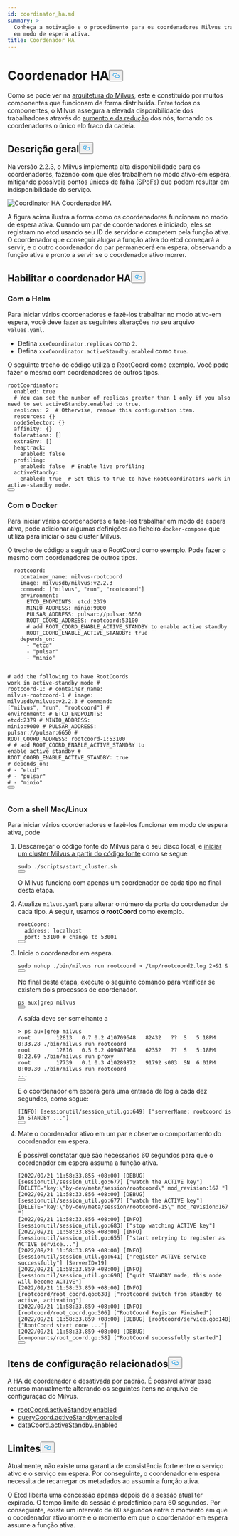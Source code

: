 ```yaml
---
id: coordinator_ha.md
summary: >-
  Conheça a motivação e o procedimento para os coordenadores Milvus trabalharem
  em modo de espera ativa.
title: Coordenador HA
---
```

<h1 id="Coordinator-HA" class="common-anchor-header">Coordenador HA<button data-href="#Coordinator-HA" class="anchor-icon" translate="no">
      <svg translate="no"
        aria-hidden="true"
        focusable="false"
        height="20"
        version="1.1"
        viewBox="0 0 16 16"
        width="16"
      >
        <path
          fill="#0092E4"
          fill-rule="evenodd"
          d="M4 9h1v1H4c-1.5 0-3-1.69-3-3.5S2.55 3 4 3h4c1.45 0 3 1.69 3 3.5 0 1.41-.91 2.72-2 3.25V8.59c.58-.45 1-1.27 1-2.09C10 5.22 8.98 4 8 4H4c-.98 0-2 1.22-2 2.5S3 9 4 9zm9-3h-1v1h1c1 0 2 1.22 2 2.5S13.98 12 13 12H9c-.98 0-2-1.22-2-2.5 0-.83.42-1.64 1-2.09V6.25c-1.09.53-2 1.84-2 3.25C6 11.31 7.55 13 9 13h4c1.45 0 3-1.69 3-3.5S14.5 6 13 6z"
        ></path>
      </svg>
    </button></h1><p>Como se pode ver na <a href="/docs/pt/architecture_overview.md">arquitetura do Milvus</a>, este é constituído por muitos componentes que funcionam de forma distribuída. Entre todos os componentes, o Milvus assegura a elevada disponibilidade dos trabalhadores através do <a href="/docs/pt/scaleout.md">aumento e da redução</a> dos nós, tornando os coordenadores o único elo fraco da cadeia.</p>
<h2 id="Overview" class="common-anchor-header">Descrição geral<button data-href="#Overview" class="anchor-icon" translate="no">
      <svg translate="no"
        aria-hidden="true"
        focusable="false"
        height="20"
        version="1.1"
        viewBox="0 0 16 16"
        width="16"
      >
        <path
          fill="#0092E4"
          fill-rule="evenodd"
          d="M4 9h1v1H4c-1.5 0-3-1.69-3-3.5S2.55 3 4 3h4c1.45 0 3 1.69 3 3.5 0 1.41-.91 2.72-2 3.25V8.59c.58-.45 1-1.27 1-2.09C10 5.22 8.98 4 8 4H4c-.98 0-2 1.22-2 2.5S3 9 4 9zm9-3h-1v1h1c1 0 2 1.22 2 2.5S13.98 12 13 12H9c-.98 0-2-1.22-2-2.5 0-.83.42-1.64 1-2.09V6.25c-1.09.53-2 1.84-2 3.25C6 11.31 7.55 13 9 13h4c1.45 0 3-1.69 3-3.5S14.5 6 13 6z"
        ></path>
      </svg>
    </button></h2><p>Na versão 2.2.3, o Milvus implementa alta disponibilidade para os coordenadores, fazendo com que eles trabalhem no modo ativo-em espera, mitigando possíveis pontos únicos de falha (SPoFs) que podem resultar em indisponibilidade do serviço.</p>
<p>
  
   <span class="img-wrapper"> <img translate="no" src="/docs/v2.6.x/assets/coordinator_ha.png" alt="Coordinator HA" class="doc-image" id="coordinator-ha" />
   </span> <span class="img-wrapper"> <span>Coordenador HA</span> </span></p>
<p>A figura acima ilustra a forma como os coordenadores funcionam no modo de espera ativa. Quando um par de coordenadores é iniciado, eles se registram no etcd usando seu ID de servidor e competem pela função ativa. O coordenador que conseguir alugar a função ativa do etcd começará a servir, e o outro coordenador do par permanecerá em espera, observando a função ativa e pronto a servir se o coordenador ativo morrer.</p>
<h2 id="Enable-coordinator-HA" class="common-anchor-header">Habilitar o coordenador HA<button data-href="#Enable-coordinator-HA" class="anchor-icon" translate="no">
      <svg translate="no"
        aria-hidden="true"
        focusable="false"
        height="20"
        version="1.1"
        viewBox="0 0 16 16"
        width="16"
      >
        <path
          fill="#0092E4"
          fill-rule="evenodd"
          d="M4 9h1v1H4c-1.5 0-3-1.69-3-3.5S2.55 3 4 3h4c1.45 0 3 1.69 3 3.5 0 1.41-.91 2.72-2 3.25V8.59c.58-.45 1-1.27 1-2.09C10 5.22 8.98 4 8 4H4c-.98 0-2 1.22-2 2.5S3 9 4 9zm9-3h-1v1h1c1 0 2 1.22 2 2.5S13.98 12 13 12H9c-.98 0-2-1.22-2-2.5 0-.83.42-1.64 1-2.09V6.25c-1.09.53-2 1.84-2 3.25C6 11.31 7.55 13 9 13h4c1.45 0 3-1.69 3-3.5S14.5 6 13 6z"
        ></path>
      </svg>
    </button></h2><h3 id="With-Helm" class="common-anchor-header">Com o Helm</h3><p>Para iniciar vários coordenadores e fazê-los trabalhar no modo ativo-em espera, você deve fazer as seguintes alterações no seu arquivo <code translate="no">values.yaml</code>.</p>
<ul>
<li>Defina <code translate="no">xxxCoordinator.replicas</code> como <code translate="no">2</code>.</li>
<li>Defina <code translate="no">xxxCoordinator.activeStandby.enabled</code> como <code translate="no">true</code>.</li>
</ul>
<p>O seguinte trecho de código utiliza o RootCoord como exemplo. Você pode fazer o mesmo com coordenadores de outros tipos.</p>
<pre><code translate="no" class="language-yaml"><span class="hljs-attr">rootCoordinator:</span>
  <span class="hljs-attr">enabled:</span> <span class="hljs-literal">true</span>
  <span class="hljs-comment"># You can set the number of replicas greater than 1 only if you also need to set activeStandby.enabled to true.</span>
  <span class="hljs-attr">replicas:</span> <span class="hljs-number">2</span>  <span class="hljs-comment"># Otherwise, remove this configuration item.</span>
  <span class="hljs-attr">resources:</span> {}
  <span class="hljs-attr">nodeSelector:</span> {}
  <span class="hljs-attr">affinity:</span> {}
  <span class="hljs-attr">tolerations:</span> []
  <span class="hljs-attr">extraEnv:</span> []
  <span class="hljs-attr">heaptrack:</span>
    <span class="hljs-attr">enabled:</span> <span class="hljs-literal">false</span>
  <span class="hljs-attr">profiling:</span>
    <span class="hljs-attr">enabled:</span> <span class="hljs-literal">false</span>  <span class="hljs-comment"># Enable live profiling</span>
  <span class="hljs-attr">activeStandby:</span>
    <span class="hljs-attr">enabled:</span> <span class="hljs-literal">true</span>  <span class="hljs-comment"># Set this to true to have RootCoordinators work in active-standby mode.</span>
<button class="copy-code-btn"></button></code></pre>
<h3 id="With-Docker" class="common-anchor-header">Com o Docker</h3><p>Para iniciar vários coordenadores e fazê-los trabalhar em modo de espera ativa, pode adicionar algumas definições ao ficheiro <code translate="no">docker-compose</code> que utiliza para iniciar o seu cluster Milvus.</p>
<p>O trecho de código a seguir usa o RootCoord como exemplo. Pode fazer o mesmo com coordenadores de outros tipos.</p>
<pre><code translate="no" class="language-yaml">  <span class="hljs-attr">rootcoord:</span>
    <span class="hljs-attr">container_name:</span> <span class="hljs-string">milvus-rootcoord</span>
    <span class="hljs-attr">image:</span> <span class="hljs-string">milvusdb/milvus:v2.2.3</span>
    <span class="hljs-attr">command:</span> [<span class="hljs-string">&quot;milvus&quot;</span>, <span class="hljs-string">&quot;run&quot;</span>, <span class="hljs-string">&quot;rootcoord&quot;</span>]
    <span class="hljs-attr">environment:</span>
      <span class="hljs-attr">ETCD_ENDPOINTS:</span> <span class="hljs-string">etcd:2379</span>
      <span class="hljs-attr">MINIO_ADDRESS:</span> <span class="hljs-string">minio:9000</span>
      <span class="hljs-attr">PULSAR_ADDRESS:</span> <span class="hljs-string">pulsar://pulsar:6650</span>
      <span class="hljs-attr">ROOT_COORD_ADDRESS:</span> <span class="hljs-string">rootcoord:53100</span>
      <span class="hljs-comment"># add ROOT_COORD_ENABLE_ACTIVE_STANDBY to enable active standby</span>
      <span class="hljs-attr">ROOT_COORD_ENABLE_ACTIVE_STANDBY:</span> <span class="hljs-literal">true</span>
    <span class="hljs-attr">depends_on:</span>
      <span class="hljs-bullet">-</span> <span class="hljs-string">&quot;etcd&quot;</span>
      <span class="hljs-bullet">-</span> <span class="hljs-string">&quot;pulsar&quot;</span>
      <span class="hljs-bullet">-</span> <span class="hljs-string">&quot;minio&quot;</span>

<span class="hljs-comment">#   add the following to have RootCoords work in active-standby mode</span>
<span class="hljs-comment">#   rootcoord-1:</span>
<span class="hljs-comment">#    container_name: milvus-rootcoord-1</span>
<span class="hljs-comment">#    image: milvusdb/milvus:v2.2.3</span>
<span class="hljs-comment">#    command: [&quot;milvus&quot;, &quot;run&quot;, &quot;rootcoord&quot;]</span>
<span class="hljs-comment">#    environment:</span>
<span class="hljs-comment">#      ETCD_ENDPOINTS: etcd:2379</span>
<span class="hljs-comment">#      MINIO_ADDRESS: minio:9000</span>
<span class="hljs-comment">#      PULSAR_ADDRESS: pulsar://pulsar:6650</span>
<span class="hljs-comment">#      ROOT_COORD_ADDRESS: rootcoord-1:53100</span>
<span class="hljs-comment">#      # add ROOT_COORD_ENABLE_ACTIVE_STANDBY to enable active standby</span>
<span class="hljs-comment">#      ROOT_COORD_ENABLE_ACTIVE_STANDBY: true</span>
<span class="hljs-comment">#    depends_on:</span>
<span class="hljs-comment">#      - &quot;etcd&quot;</span>
<span class="hljs-comment">#      - &quot;pulsar&quot;</span>
<span class="hljs-comment">#      - &quot;minio&quot;</span>
<button class="copy-code-btn"></button></code></pre>
<h3 id="With-MacLinux-shell" class="common-anchor-header">Com a shell Mac/Linux</h3><p>Para iniciar vários coordenadores e fazê-los funcionar em modo de espera ativa, pode</p>
<ol>
<li><p>Descarregar o código fonte do Milvus para o seu disco local, e <a href="https://github.com/milvus-io/milvus/blob/master/DEVELOPMENT.md">iniciar um cluster Milvus a partir do código fonte</a> como se segue:</p>
<pre><code translate="no" class="language-shell">sudo ./scripts/start_cluster.sh
<button class="copy-code-btn"></button></code></pre>
<p>O Milvus funciona com apenas um coordenador de cada tipo no final desta etapa.</p></li>
<li><p>Atualize <code translate="no">milvus.yaml</code> para alterar o número da porta do coordenador de cada tipo. A seguir, usamos <strong>o rootCoord</strong> como exemplo.</p>
<pre><code translate="no" class="language-yaml"><span class="hljs-attr">rootCoord:</span>
  <span class="hljs-attr">address:</span> <span class="hljs-string">localhost</span>
  <span class="hljs-attr">port:</span> <span class="hljs-number">53100</span> <span class="hljs-comment"># change to 53001</span>
<button class="copy-code-btn"></button></code></pre></li>
<li><p>Inicie o coordenador em espera.</p>
<pre><code translate="no" class="language-shell">sudo nohup ./bin/milvus run rootcoord &gt; /tmp/rootcoord2.log 2&gt;&amp;1 &amp;
<button class="copy-code-btn"></button></code></pre>
<p>No final desta etapa, execute o seguinte comando para verificar se existem dois processos de coordenador.</p>
<pre><code translate="no" class="language-shell">ps aux|grep milvus
<button class="copy-code-btn"></button></code></pre>
<p>A saída deve ser semelhante a</p>
<pre><code translate="no" class="language-shell"><span class="hljs-meta prompt_">&gt; </span><span class="language-bash">ps aux|grep milvus</span>
root        12813   0.7 0.2 410709648   82432   ??  S   5:18PM  0:33.28 ./bin/milvus run rootcoord
root        12816   0.5 0.2 409487968   62352   ??  S   5:18PM  0:22.69 ./bin/milvus run proxy
root        17739   0.1 0.3 410289872   91792 s003  SN  6:01PM  0:00.30 ./bin/milvus run rootcoord
...
<button class="copy-code-btn"></button></code></pre>
<p>E o coordenador em espera gera uma entrada de log a cada dez segundos, como segue:</p>
<pre><code translate="no" class="language-shell">[INFO] [sessionutil/session_util.go:649] [&quot;serverName: rootcoord is in STANDBY ...&quot;]
<button class="copy-code-btn"></button></code></pre></li>
<li><p>Mate o coordenador ativo em um par e observe o comportamento do coordenador em espera.</p>
<p>É possível constatar que são necessários 60 segundos para que o coordenador em espera assuma a função ativa.</p>
<pre><code translate="no" class="language-shell">[2022/09/21 11:58:33.855 +08:00] [DEBUG] [sessionutil/session_util.go:677] [&quot;watch the ACTIVE key&quot;] [DELETE=&quot;key:\&quot;by-dev/meta/session/rootcoord\&quot; mod_revision:167 &quot;]
[2022/09/21 11:58:33.856 +08:00] [DEBUG] [sessionutil/session_util.go:677] [&quot;watch the ACTIVE key&quot;] [DELETE=&quot;key:\&quot;by-dev/meta/session/rootcoord-15\&quot; mod_revision:167 &quot;]
[2022/09/21 11:58:33.856 +08:00] [INFO] [sessionutil/session_util.go:683] [&quot;stop watching ACTIVE key&quot;]
[2022/09/21 11:58:33.856 +08:00] [INFO] [sessionutil/session_util.go:655] [&quot;start retrying to register as ACTIVE service...&quot;]
[2022/09/21 11:58:33.859 +08:00] [INFO] [sessionutil/session_util.go:641] [&quot;register ACTIVE service successfully&quot;] [ServerID=19]
[2022/09/21 11:58:33.859 +08:00] [INFO] [sessionutil/session_util.go:690] [&quot;quit STANDBY mode, this node will become ACTIVE&quot;]
[2022/09/21 11:58:33.859 +08:00] [INFO] [rootcoord/root_coord.go:638] [&quot;rootcoord switch from standby to active, activating&quot;]
[2022/09/21 11:58:33.859 +08:00] [INFO] [rootcoord/root_coord.go:306] [&quot;RootCoord Register Finished&quot;]
[2022/09/21 11:58:33.859 +08:00] [DEBUG] [rootcoord/service.go:148] [&quot;RootCoord start done ...&quot;]
[2022/09/21 11:58:33.859 +08:00] [DEBUG] [components/root_coord.go:58] [&quot;RootCoord successfully started&quot;]
<button class="copy-code-btn"></button></code></pre></li>
</ol>
<h2 id="Related-configuration-items" class="common-anchor-header">Itens de configuração relacionados<button data-href="#Related-configuration-items" class="anchor-icon" translate="no">
      <svg translate="no"
        aria-hidden="true"
        focusable="false"
        height="20"
        version="1.1"
        viewBox="0 0 16 16"
        width="16"
      >
        <path
          fill="#0092E4"
          fill-rule="evenodd"
          d="M4 9h1v1H4c-1.5 0-3-1.69-3-3.5S2.55 3 4 3h4c1.45 0 3 1.69 3 3.5 0 1.41-.91 2.72-2 3.25V8.59c.58-.45 1-1.27 1-2.09C10 5.22 8.98 4 8 4H4c-.98 0-2 1.22-2 2.5S3 9 4 9zm9-3h-1v1h1c1 0 2 1.22 2 2.5S13.98 12 13 12H9c-.98 0-2-1.22-2-2.5 0-.83.42-1.64 1-2.09V6.25c-1.09.53-2 1.84-2 3.25C6 11.31 7.55 13 9 13h4c1.45 0 3-1.69 3-3.5S14.5 6 13 6z"
        ></path>
      </svg>
    </button></h2><p>A HA de coordenador é desativada por padrão. É possível ativar esse recurso manualmente alterando os seguintes itens no arquivo de configuração do Milvus.</p>
<ul>
<li><a href="/docs/pt/configure_rootcoord.md#rootCoordactiveStandbyenabled">rootCoord.activeStandby.enabled</a></li>
<li><a href="/docs/pt/configure_querycoord.md#queryCoordactiveStandbyenabled">queryCoord.activeStandby.enabled</a></li>
<li><a href="/docs/pt/configure_datacoord.md#dataCoordactiveStandbyenabled">dataCoord.activeStandby.enabled</a></li>
</ul>
<h2 id="Limits" class="common-anchor-header">Limites<button data-href="#Limits" class="anchor-icon" translate="no">
      <svg translate="no"
        aria-hidden="true"
        focusable="false"
        height="20"
        version="1.1"
        viewBox="0 0 16 16"
        width="16"
      >
        <path
          fill="#0092E4"
          fill-rule="evenodd"
          d="M4 9h1v1H4c-1.5 0-3-1.69-3-3.5S2.55 3 4 3h4c1.45 0 3 1.69 3 3.5 0 1.41-.91 2.72-2 3.25V8.59c.58-.45 1-1.27 1-2.09C10 5.22 8.98 4 8 4H4c-.98 0-2 1.22-2 2.5S3 9 4 9zm9-3h-1v1h1c1 0 2 1.22 2 2.5S13.98 12 13 12H9c-.98 0-2-1.22-2-2.5 0-.83.42-1.64 1-2.09V6.25c-1.09.53-2 1.84-2 3.25C6 11.31 7.55 13 9 13h4c1.45 0 3-1.69 3-3.5S14.5 6 13 6z"
        ></path>
      </svg>
    </button></h2><p>Atualmente, não existe uma garantia de consistência forte entre o serviço ativo e o serviço em espera. Por conseguinte, o coordenador em espera necessita de recarregar os metadados ao assumir a função ativa.</p>
<p>O Etcd liberta uma concessão apenas depois de a sessão atual ter expirado. O tempo limite da sessão é predefinido para 60 segundos. Por conseguinte, existe um intervalo de 60 segundos entre o momento em que o coordenador ativo morre e o momento em que o coordenador em espera assume a função ativa.</p>
